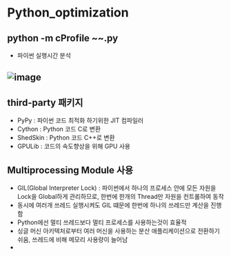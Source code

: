 # Python_optimization

## python -m cProfile ~~.py
- 파이썬 실행시간 분석
## ![image](https://user-images.githubusercontent.com/54635552/179389303-baa43538-c93f-423c-a08e-0919dd5de382.png)

## third-party 패키지
- PyPy : 파이썬 코드 최적화 하기위한 JIT 컴파일러
- Cython : Python 코드 C로 변환
- ShedSkin : Python 코드 C++로 변환
- GPULib : 코드의 속도향상을 위해 GPU 사용

## Multiprocessing Module 사용
- GIL(Global Interpreter Lock) : 파이썬에서 하나의 프로세스 안에 모든 자원을 Lock을 Global하게 관리하므로, 한번에 한개의 Thread만 자원을 컨트롤하여 동작
- 동시에 여러개 쓰레드 실행시켜도 GIL 떄문에 한번에 하나의 쓰레드만 계산을 진행함
- Python에선 멀티 쓰레드보다 멀티 프로세스를 사용하는것이 효율적
- 싱글 머신 아키텍처로부터 여러 머신을 사용하는 분산 애플리케이션으로 전환하기쉬움, 쓰레드에 비해 메모리 사용량이 늘어남
- 
